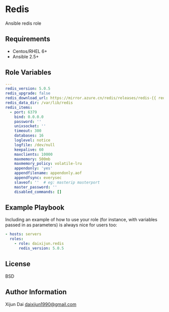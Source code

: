 Redis
=========

Ansible redis role

Requirements
--------------

* Centos/RHEL 6+
* Ansible 2.5+

Role Variables
--------------

```yaml
---
redis_version: 5.0.5
redis_upgrade: false
redis_download_url: https://mirror.azure.cn/redis/releases/redis-{{ redis_version }}.tar.gz
redis_data_dir: /var/lib/redis
redis_items:
  - port: 6379
    bind: 0.0.0.0
    password: ''
    unixsocket: ''
    timeout: 300
    databases: 16
    loglevel: notice
    logfile: /dev/null
    keepalive: 60
    maxclients: 10000
    maxmemory: 500mb
    maxmemory_policy: volatile-lru
    appendonly: 'yes'
    appendfilename: appendonly.aof
    appendfsync: everysec
    slaveof: ''  # eg: masterip masterport
    master_password: ''
    disabled_commands: []
```

Example Playbook
----------------

Including an example of how to use your role (for instance, with variables passed in as parameters) is always nice for users too:

```yaml
- hosts: servers
  roles:
    - role: daixijun.redis
      redis_version: 5.0.5
```

License
-------

BSD

Author Information
------------------

Xijun Dai <daixijun1990@gmail.com>
